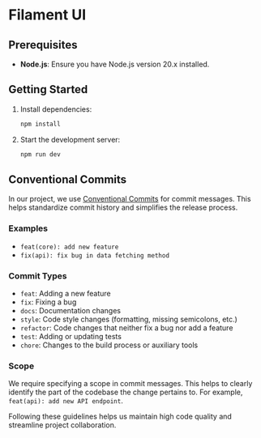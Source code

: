 # Filament UI

## Prerequisites

- **Node.js**: Ensure you have Node.js version 20.x installed.

## Getting Started

1. Install dependencies:

   ```bash
   npm install
   ```

2. Start the development server:
   ```bash
   npm run dev
   ```

## Conventional Commits

In our project, we use [Conventional Commits](https://www.conventionalcommits.org/) for commit messages. This helps standardize commit history and simplifies the release process.

### Examples

- `feat(core): add new feature`
- `fix(api): fix bug in data fetching method`

### Commit Types

- `feat`: Adding a new feature
- `fix`: Fixing a bug
- `docs`: Documentation changes
- `style`: Code style changes (formatting, missing semicolons, etc.)
- `refactor`: Code changes that neither fix a bug nor add a feature
- `test`: Adding or updating tests
- `chore`: Changes to the build process or auxiliary tools

### Scope

We require specifying a scope in commit messages. This helps to clearly identify the part of the codebase the change pertains to. For example, `feat(api): add new API endpoint`.

Following these guidelines helps us maintain high code quality and streamline project collaboration.
